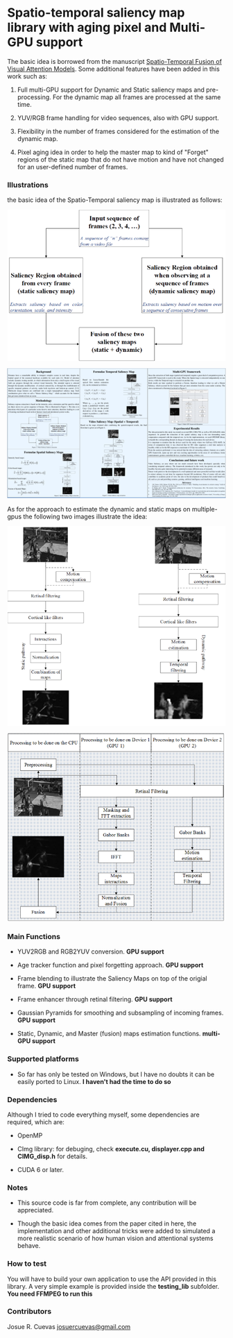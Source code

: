 # Spatio-temporal saliency map library with aging pixel and Multi-GPU support

The basic idea is borrowed from the manuscript [Spatio-Temporal Fusion of Visual Attention Models](https://www.eurasip.org/Proceedings/Eusipco/Eusipco2011/papers/1569427221.pdf). Some additional features have been added in this work such as:

1. Full multi-GPU support for Dynamic and Static saliency maps and pre-processing. For the dynamic map all frames are processed at the same time.

2. YUV/RGB frame handling for video sequences, also with GPU support.

3. Flexibility in the number of frames considered for the estimation of the dynamic map.

4. Pixel aging idea in order to help the master map to kind of "Forget" regions of the static map that do not have motion and have not changed for an user-defined number of frames.

### Illustrations

the basic idea of the Spatio-Temporal saliency map is illustrated as follows:

![Spatio-Temporal map](concept/main_idea.bmp)

![Spatio-Temporal summary](concept/summary.png)

As for the approach to estimate the dynamic and static maps on multiple-gpus the following two images illustrate the idea:

![Static-Dynamic maps](concept/maps_paths.bmp)

![Master Map](concept/combined_maps.bmp)

### Main Functions

- YUV2RGB and RGB2YUV conversion. **GPU support**

- Age tracker function and pixel forgetting approach. **GPU support**

- Frame blending to illustrate the Saliency Maps on top of the origial frame. **GPU support**

- Frame enhancer through retinal filtering. **GPU support**

- Gaussian Pyramids for smoothing and subsampling of incoming frames. **GPU support**

- Static, Dynamic, and Master (fusion) maps estimation functions. **multi-GPU support**


### Supported platforms

- So far has only be tested on Windows, but I have no doubts it can be easily ported to Linux. **I haven't had the time to do so**

### Dependencies

Although I tried to code everything myself, some dependencies are required, which are:

- OpenMP

- CImg library: for debuging, check **execute.cu, displayer.cpp and CIMG_disp.h** for details.

- CUDA 6 or later.


### Notes

- This source code is far from complete, any contribution will be appreciated.

- Though the basic idea comes from the paper cited in here, the implementation and other additional tricks were added to simulated a more realistic scenario of how human vision and attentional systems behave.

### How to test

You will have to build your own application to use the API provided in this library. A very simple example is provided inside the **testing_lib** subfolder. **You need FFMPEG to run this**

### Contributors

Josue R. Cuevas
josuercuevas@gmail.com

